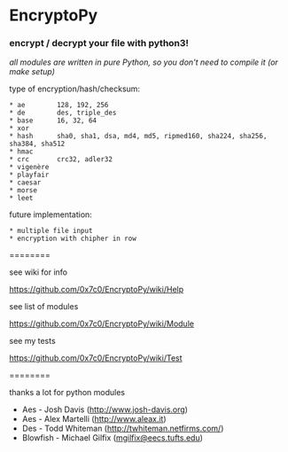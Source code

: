# EncryptoPy


### encrypt / decrypt your file with python3!

_all modules are written in pure Python, so you don't need to compile it (or make setup)_

type of encryption/hash/checksum:

	* ae		128, 192, 256
	* de		des, triple_des
	* base		16, 32, 64
	* xor		
	* hash		sha0, sha1, dsa, md4, md5, ripmed160, sha224, sha256, sha384, sha512
	* hmac		
	* crc		crc32, adler32
	* vigenère	
	* playfair	
	* caesar
	* morse
	* leet

future implementation:

	* multiple file input
	* encryption with chipher in row

========

see wiki for info

https://github.com/0x7c0/EncryptoPy/wiki/Help

see list of modules

https://github.com/0x7c0/EncryptoPy/wiki/Module

see my tests

https://github.com/0x7c0/EncryptoPy/wiki/Test

========

thanks a lot for python modules
* Aes - Josh Davis (http://www.josh-davis.org)
* Aes - Alex Martelli (http://www.aleax.it)
* Des - Todd Whiteman (http://twhiteman.netfirms.com/)
* Blowfish - Michael Gilfix (mgilfix@eecs.tufts.edu)
